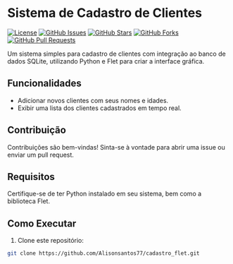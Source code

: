 # Sistema de Cadastro de Clientes

[![License](https://img.shields.io/badge/License-MIT-blue.svg)](LICENSE)
[![GitHub Issues](https://img.shields.io/github/issues/Alisonsantos77/cadastro_flet)](https://github.com/Alisonsantos77/cadastro_flet/issues)
[![GitHub Stars](https://img.shields.io/github/stars/Alisonsantos77/cadastro_flet)](https://github.com/Alisonsantos77/cadastro_flet/stargazers)
[![GitHub Forks](https://img.shields.io/github/forks/Alisonsantos77/cadastro_flet)](https://github.com/Alisonsantos77/cadastro_flet/network)
[![GitHub Pull Requests](https://img.shields.io/github/issues-pr/Alisonsantos77/cadastro_flet)](https://github.com/Alisonsantos77/cadastro_flet/pulls)

Um sistema simples para cadastro de clientes com integração ao banco de dados SQLite, utilizando Python e Flet para criar a interface gráfica.

## Funcionalidades

- Adicionar novos clientes com seus nomes e idades.
- Exibir uma lista dos clientes cadastrados em tempo real.

## Contribuição

Contribuições são bem-vindas! Sinta-se à vontade para abrir uma issue ou enviar um pull request.

## Requisitos

Certifique-se de ter Python instalado em seu sistema, bem como a biblioteca Flet.

## Como Executar

1. Clone este repositório:

```bash
git clone https://github.com/Alisonsantos77/cadastro_flet.git
